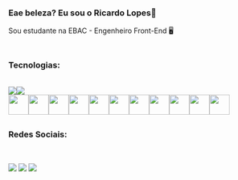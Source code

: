 
### Eae beleza? Eu sou o Ricardo Lopes👋

Sou estudante na EBAC - Engenheiro Front-End 🖥️

<img src="https://media3.giphy.com/media/ggK04fdPVARRtH8w7G/giphy.gif?cid=ecf05e47w0odivn7lwj4a0i6sbezpt31ta22tftha221cgyd&ep=v1_gifs_related&rid=giphy.gif&ct=g" alt="">

##

### Tecnologias:
<br>
<div style="display: flex">
    <img src="https://github-readme-stats.vercel.app/api?username=RicardoLopesFV&show_icons=true&theme=dracula&include_all_commits=true&count_private=true" />
    <img src="https://github-readme-stats.vercel.app/api/top-langs/?username=RicardoLopesFV&layout=compact&langs_count=7&theme=dracula" />
</div>

<div style="display: flex">
    <img width="40" height="40" src="https://cdn.jsdelivr.net/gh/devicons/devicon/icons/html5/html5-original.svg" />
    <img width="40" height="40" src="https://cdn.jsdelivr.net/gh/devicons/devicon/icons/css3/css3-original.svg" />
    <img width="40" height="40" src="https://cdn.jsdelivr.net/gh/devicons/devicon/icons/bootstrap/bootstrap-original.svg" />
    <img width="40" height="40" src="https://cdn.jsdelivr.net/gh/devicons/devicon/icons/sass/sass-original.svg" />
    <img width="40" height="40" src="https://cdn.jsdelivr.net/gh/devicons/devicon/icons/less/less-plain-wordmark.svg" />
    <img width="40" height="40" src="https://cdn.jsdelivr.net/gh/devicons/devicon/icons/javascript/javascript-original.svg" />
    <img width="40" height="40" src="https://cdn.jsdelivr.net/gh/devicons/devicon/icons/typescript/typescript-original.svg" /> 
    <img width="40" height="40" src="https://cdn.jsdelivr.net/gh/devicons/devicon/icons/react/react-original.svg" />
    <img width="40" height="40" src="https://cdn.jsdelivr.net/gh/devicons/devicon/icons/vuejs/vuejs-original.svg" />
    <img width="40" height="40" src="https://cdn.jsdelivr.net/gh/devicons/devicon/icons/gulp/gulp-plain.svg" />
    <img width="40" height="40" src="https://cdn.jsdelivr.net/gh/devicons/devicon/icons/vscode/vscode-original.svg" />
</div>

##

### Redes Sociais:
<br>

<a href="https://www.instagram.com/ricardo_lopesfv/" target="_blank"><img src="https://img.shields.io/badge/Instagram-E4405F?style=for-the-badge&logo=instagram&logoColor=white"></a>
<a href="https://www.linkedin.com/in/ricardo-lopes-fonseca-venegas-379935159/" target="_blank"><img src="https://img.shields.io/badge/LinkedIn-0077B5?style=for-the-badge&logo=linkedin&logoColor=white"></a>
<a href="mailto:ricardolopesprog@gmail.com" target="_blank"><img src="https://img.shields.io/badge/Gmail-D14836?style=for-the-badge&logo=gmail&logoColor=white"></a>
